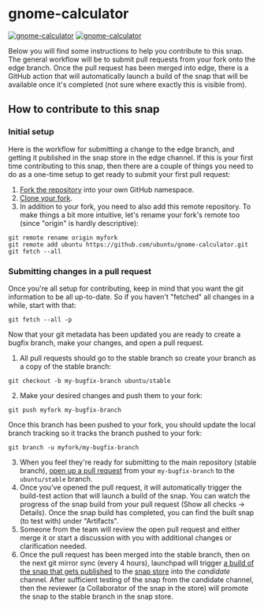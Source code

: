 # gnome-calculator

[![gnome-calculator](https://snapcraft.io/gnome-calculator/badge.svg)](https://snapcraft.io/gnome-calculator)
[![gnome-calculator](https://snapcraft.io/gnome-calculator/trending.svg?name=0)](https://snapcraft.io/gnome-calculator)

Below you will find some instructions to help you contribute to this snap. The general workflow will be to submit pull requests from your fork onto the edge branch. Once the pull request has been merged into edge, there is a GitHub action that will automatically launch a build of the snap that will be available once it's completed (not sure where exactly this is visible from).

## How to contribute to this snap

### Initial setup
Here is the workflow for submitting a change to the edge branch, and getting it published in the snap store in the edge channel. If this is your first time contributing to this snap, then there are a couple of things you need to do as a one-time setup to get ready to submit your first pull request:

1. [Fork the repository](https://docs.github.com/en/github/getting-started-with-github/fork-a-repo) into your own GitHub namespace.
2. [Clone your fork](https://git-scm.com/book/en/v2/Git-Basics-Getting-a-Git-Repository).
3. In addition to your fork, you need to also add this remote repository. To make things a bit more intuitive, let's rename your fork's remote too (since "origin" is hardly descriptive):

```
git remote rename origin myfork
git remote add ubuntu https://github.com/ubuntu/gnome-calculator.git
git fetch --all
```

### Submitting changes in a pull request

Once you're all setup for contributing, keep in mind that you want the git information to be all up-to-date. So if you haven't "fetched" all changes in a while, start with that:

```
git fetch --all -p
```

Now that your git metadata has been updated you are ready to create a bugfix branch, make your changes, and open a pull request.

1. All pull requests should go to the stable branch so create your branch as a copy of the stable branch:

```
git checkout -b my-bugfix-branch ubuntu/stable
```

2. Make your desired changes and push them to your fork:

```
git push myfork my-bugfix-branch
```

Once this branch has been pushed to your fork, you should update the local branch tracking so it tracks the branch pushed to your fork:

```
git branch -u myfork/my-bugfix-branch
```

3. When you feel they're ready for submitting to the main repository (stable branch), [open up a pull request](https://docs.github.com/en/github/collaborating-with-issues-and-pull-requests/about-pull-requests) from your `my-bugfix-branch` to the `ubuntu/stable` branch.
4. Once you've opened the pull request, it will automatically trigger the build-test action that will launch a build of the snap. You can watch the progress of the snap build from your pull request (Show all checks -> Details). Once the snap build has completed, you can find the built snap (to test with) under "Artifacts".
4. Someone from the team will review the open pull request and either merge it or start a discussion with you with additional changes or clarification needed.
5. Once the pull request has been merged into the stable branch, then on the next git mirror sync (every 4 hours), launchpad will trigger [a build of the snap that gets published](https://launchpad.net/~desktop-snappers/gnome-calculator/+snap/gnome-calculator-stable) to the [snap store](https://snapcraft.io/gnome-calculator) into the *candidate* channel. After sufficient testing of the snap from the candidate channel, then the reviewer (a Collaborator of the snap in the store) will promote the snap to the stable branch in the snap store.
